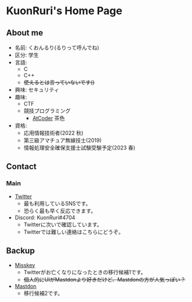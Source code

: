 # KuonRuri's Home Page  
## About me  
- 名前: くおんるり(るりって呼んでね)  
- 区分: 学生  
- 言語:  
  - C  
  - C++  
  - ~~使えるとは言っていないです()~~  
- 興味: セキュリティ  
- 趣味:  
  - CTF  
  - 競技プログラミング  
    - [AtCoder](https://atcoder.jp/users/kuonruri) 茶色  
- 資格:  
  - 応用情報技術者(2022 秋)  
  - 第三級アマチュア無線技士(2019)  
  - 情報処理安全確保支援士試験受験予定(2023 春)  
## Contact  
### Main  
- [Twitter](https://twitter.com/KuonRuri)  
  - 最も利用しているSNSです。  
  - 恐らく最も早く反応できます。  
- Discord: KuonRuri#4704  
  - Twitterに次いで確認しています。  
  - Twitterでは難しい連絡はこちらにどうぞ。  
## Backup  
- [Misskey](https://misskey.io/@KuonRuri)  
  - Twitterがお亡くなりになったときの移行候補1です。
  - ~~個人的にUIがMastdonより好きだけど、Mastdonの方が人気っぽい？~~  
- [Mastdon](https://mstdn.jp/web/@KuonRuri)  
  - 移行候補2です。
